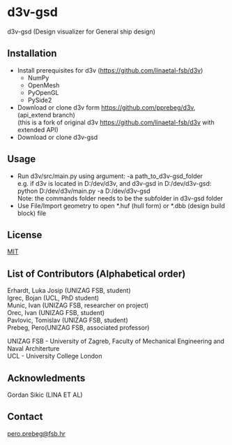 # d3v-gsd

d3v-gsd (Design visualizer for General ship design)

## Installation

- Install prerequisites for d3v (https://github.com/linaetal-fsb/d3v)
    + NumPy
    + OpenMesh
    + PyOpenGL
    + PySide2
- Download or clone d3v form https://github.com/pprebeg/d3v, (api_extend branch) <br>
  (this is a fork of original d3v https://github.com/linaetal-fsb/d3v with extended API)
- Download or clone d3v-gsd

## Usage

- Run d3v/src/main.py using argument: -a path_to_d3v-gsd_folder<br>e.g. if d3v is located in D:/dev/d3v, and d3v-gsd in D:/dev/d3v-gsd: <br>
  python D:/dev/d3v/main.py -a D:/dev/d3v-gsd\
  Note: the commands folder needs to be the subfolder in d3v-gsd folder
- Use File/Import geometry to open *.huf (hull form) or *.dbb (design build block) file

## License
[MIT](https://choosealicense.com/licenses/mit/)

## List of Contributors (Alphabetical order)

Erhardt, Luka Josip (UNIZAG FSB, student)  
Igrec, Bojan (UCL, PhD student)  
Munic, Ivan (UNIZAG FSB, researcher on project)  
Orec, Ivan (UNIZAG FSB, student)  
Pavlovic, Tomislav (UNIZAG FSB, student)  
Prebeg, Pero(UNIZAG FSB, associated professor)  

UNIZAG FSB - University of Zagreb, Faculty of Mechanical Engineering and Naval Architerture  
UCL - University College London

## Acknowledments

Gordan Sikic (LINA ET AL)

## Contact

pero.prebeg@fsb.hr
